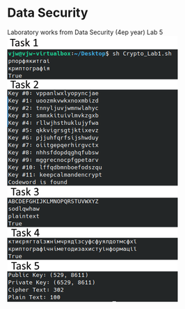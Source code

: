 # Data Security
Laboratory works from Data Security (4ер year)
Lab 5
![Screenshot](./Lab5_Crypto/lab5_tasks.png)